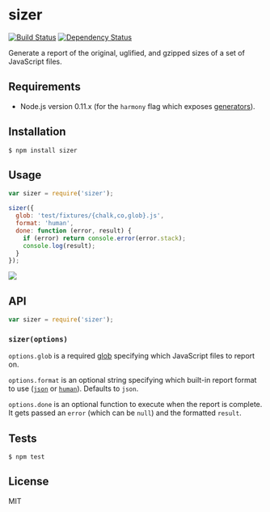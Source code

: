 # sizer

[![Build Status](https://travis-ci.org/tanem/sizer.png?branch=master)](https://travis-ci.org/tanem/sizer)
[![Dependency Status](https://david-dm.org/tanem/sizer.png)](https://david-dm.org/tanem/sizer)

Generate a report of the original, uglified, and gzipped sizes of a set of JavaScript files.

## Requirements

- Node.js version 0.11.x (for the `harmony` flag which exposes [generators](https://developer.mozilla.org/en-US/docs/Web/JavaScript/Reference/Statements/function*)).

## Installation

```
$ npm install sizer
```

## Usage

```js
var sizer = require('sizer');

sizer({
  glob: 'test/fixtures/{chalk,co,glob}.js',
  format: 'human',
  done: function (error, result) {
    if (error) return console.error(error.stack);
    console.log(result);
  }
});
```

![](https://raw.github.com/tanem/sizer/master/screenshot.png)

## API

```js
var sizer = require('sizer');
```

### `sizer(options)`

`options.glob` is a required [glob](https://github.com/isaacs/node-glob) specifying which JavaScript files to report on.

`options.format` is an optional string specifying which built-in report format to use ([`json`](test/fixtures/jsonFormat.json) or [`human`](test/fixtures/humanFormat.txt)). Defaults to `json`.

`options.done` is an optional function to execute when the report is complete. It gets passed an `error` (which can be `null`) and the formatted `result`.

## Tests

```
$ npm test
```

## License

MIT